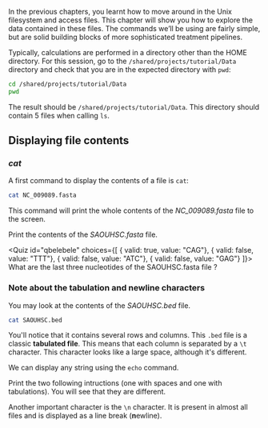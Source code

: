 

<script>
	import Quiz from "$components/Quiz.svelte";
	import Execute from "$components/Execute.svelte";
</script>

In the previous chapters, you learnt how to move around in the Unix filesystem and access files. 
This chapter will show you how to explore the data contained in these files. 
The commands we’ll be using are fairly simple, but are solid building blocks of more sophisticated treatment pipelines.

Typically, calculations are performed in a directory other than the HOME directory. 
For this session, go to the `/shared/projects/tutorial/Data` directory and check that you are in the expected directory with `pwd`:

```bash
cd /shared/projects/tutorial/Data
pwd
```

The result should be `/shared/projects/tutorial/Data`. This directory should contain 5 files when calling `ls`.

## Displaying file contents

### *cat*

A first command to display the contents of a file is `cat`:

```bash
cat NC_009089.fasta
```

This command will print the whole contents of the *NC_009089.fasta* file to the screen.


Print the contents of the *SAOUHSC.fasta* file. 

<Quiz id="qbelebele" choices={[
	{ valid: true, value: "CAG"},
	{ valid: false, value: "TTT"},
	{ valid: false, value: "ATC"},
	{ valid: false, value: "GAG"}
]}>
	<span slot="prompt">
		What are the last three nucleotides of the SAOUHSC.fasta file ?
	</span>
</Quiz>

### Note about the tabulation and newline characters

You may look at the contents of the *SAOUHSC.bed* file. 

```bash
cat SAOUHSC.bed
```

You'll notice that it contains several rows and columns. 
This `.bed` file is a classic **tabulated file**. This means that each
column is separated by a `\t` character. This character looks like 
a large space, although it's different. 

We can display any string using the `echo` command. 

Print the two following intructions (one with spaces and one with tabulations). You will
see that they are different.


<Execute command="echo -e 'A string with spaces separators'" />

<Execute command="echo -e 'A\tstring\twith\ttabulation\tseparators'" />

Another important character is the `\n` character. 
It is present in almost all files and is displayed
as a line break (**n**ewline).

<Execute command="echo -e 'A\nstring\nsplitted\non\nseveral\nlines'" />
